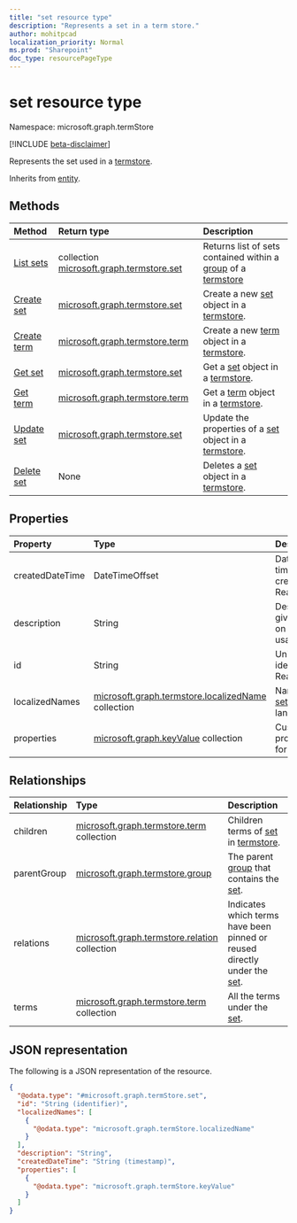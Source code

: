```yaml
---
title: "set resource type"
description: "Represents a set in a term store."
author: mohitpcad
localization_priority: Normal
ms.prod: "Sharepoint"
doc_type: resourcePageType
---
```


# set resource type

Namespace: microsoft.graph.termStore

[!INCLUDE [beta-disclaimer](../../includes/beta-disclaimer.md)]

Represents the set used in a [termstore].

Inherits from [entity](../resources/entity.md).

## Methods
|Method|Return type|Description|
|:---|:---|:---|
|[List sets](../api/termstore-group-list-sets.md)|collection [microsoft.graph.termstore.set] | Returns list of sets contained within a [group] of a [termstore] |
|[Create set](../api/termstore-set-create.md)|[microsoft.graph.termstore.set](../resources/termstore-set.md)|Create a new [set] object in a [termstore].|
|[Create term](../api/termstore-term-create.md)|[microsoft.graph.termstore.term](../resources/termstore-term.md)|Create a new [term] object in a [termstore].|
|[Get set](../api/termstore-set-get.md)|[microsoft.graph.termstore.set](../resources/termstore-set.md)| Get a [set](../resources/termstore-set.md) object in a [termstore].|
|[Get term](../api/termstore-term-get.md)|[microsoft.graph.termstore.term](../resources/termstore-term.md)| Get a [term] object in a [termstore].|
|[Update set](../api/termstore-set-update.md)|[microsoft.graph.termstore.set](../resources/termstore-set.md)|Update the properties of a [set] object in a [termstore].|
|[Delete set](../api/termstore-set-delete.md)|None|Deletes a [set](../resources/termstore-set.md) object in a [termstore].|

## Properties
|Property|Type|Description|
|:---|:---|:---|
|createdDateTime|DateTimeOffset|Date and time of set creation. Read-only.|
|description|String|Description giving details on the term usage.|
|id|String|Unique identifier. Read-only.|
|localizedNames|[microsoft.graph.termstore.localizedName](../resources/termstore-localizedname.md) collection|Name of the [set] for each languageTag.|
|properties|[microsoft.graph.keyValue](../resources/keyvalue.md) collection|Custom properties for the [set].|

## Relationships
|Relationship|Type|Description|
|:---|:---|:---|
|children|[microsoft.graph.termstore.term](../resources/termstore-term.md) collection|Children terms of [set] in [termstore].|
|parentGroup|[microsoft.graph.termstore.group](../resources/termstore-group.md)|The parent [group] that contains the [set].|
|relations|[microsoft.graph.termstore.relation](../resources/termstore-relation.md) collection|Indicates which terms have been pinned or reused directly under the [set].|
|terms|[microsoft.graph.termstore.term](../resources/termstore-term.md) collection|All the terms under the [set].|

## JSON representation
The following is a JSON representation of the resource.
<!-- {
  "blockType": "resource",
  "keyProperty": "id",
  "@odata.type": "microsoft.graph.termStore.set",
  "baseType": "microsoft.graph.entity",
  "openType": false
}
-->
``` json
{
  "@odata.type": "#microsoft.graph.termStore.set",
  "id": "String (identifier)",
  "localizedNames": [
    {
      "@odata.type": "microsoft.graph.termStore.localizedName"
    }
  ],
  "description": "String",
  "createdDateTime": "String (timestamp)",
  "properties": [
    {
      "@odata.type": "microsoft.graph.termStore.keyValue"
    }
  ]
}
```

[microsoft.graph.termStore.term]: termstore-term.md
[microsoft.graph.termStore.set]: termstore-set.md
[microsoft.graph.termStore.group]: termstore-group.md
[microsoft.graph.termStore.relation]: termstore-relation.md
[microsoft.graph.termStore.store]: termstore-store.md
[microsoft.graph.termStore.localizedName]: termstore-localizedname.md
[termstore]: ../resources/termstore-store.md
[group]: ../resources/termstore-group.md
[set]: ../resources/termstore-set.md
[term]: ../resources/termstore-term.md


<!--
{
  "type": "#page.annotation",
  "description": "TermSet is the entity containing the particular taxonomy for a tenant",
  "keywords": "termSet,facet,resource",
  "section": "documentation",
  "tocPath": "TermSet",
  "tocBookmarks": {
    "Resources/termStore.set": "#"
  },
  "suppressions": []
}
-->
